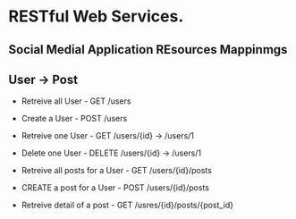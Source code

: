 # RESTful Web Services.

## Social Medial Application REsources Mappinmgs

## User -> Post

- Retreive all User - GET /users
- Create a User     - POST /users
- Retreive one User - GET /users/{id} -> /users/1
- Delete one User   - DELETE /users/{id} -> /users/1

- Retreive all posts for a User - GET /users/{id}/posts
- CREATE a post for a User - POST /users/{id}/posts
- Retreive detail of a post - GET /usres/{id}/posts/{post_id}